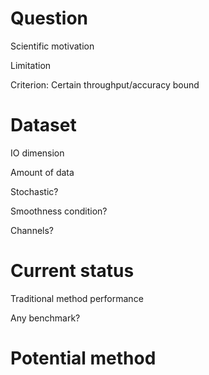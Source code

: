 # Question

Scientific motivation

Limitation

Criterion: Certain throughput/accuracy bound

# Dataset

IO dimension

Amount of data

Stochastic?

Smoothness condition?

Channels?

# Current status

Traditional method performance

Any benchmark?

# Potential method